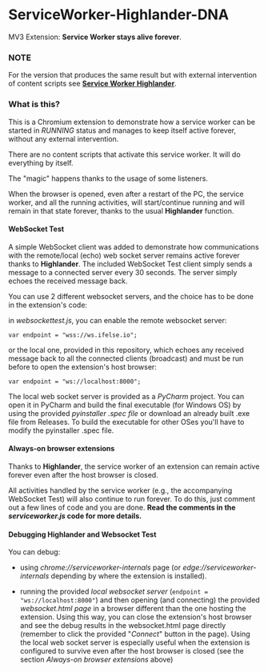 # ServiceWorker-Highlander-DNA

MV3 Extension: **Service Worker stays alive forever**.

### NOTE

For the version that produces the same result but with external intervention of content scripts see [**Service Worker Highlander**](https://github.com/radiolondra/ServiceWorker-Highlander).  

### What is this?

This is a Chromium extension to demonstrate how a service worker can be started in *RUNNING* status and manages to keep itself active forever, without any external intervention.  

There are no content scripts that activate this service worker. It will do everything by itself.  

The "magic" happens thanks to the usage of some listeners. 

When the browser is opened, even after a restart of the PC, the service worker, and all the running activities, will start/continue running and will remain in that state forever, thanks to the usual **Highlander** function.

#### WebSocket Test

A simple WebSocket client was added to demonstrate how communications with the remote/local (echo) web socket server remains active forever thanks to **Highlander**. The included WebSocket Test client simply sends a message to a connected server every 30 seconds. The server simply echoes the received message back.

You can use 2 different websocket servers, and the choice has to be done in the extension's code:

in *websockettest.js*, you can enable the remote websocket server:

`var endpoint = "wss://ws.ifelse.io";`

or the local one, provided in this repository, which echoes any received message back to all the connected clients (broadcast) and must be run before to open the extension's host browser:

`var endpoint = "ws://localhost:8000";`

The local web socket server is provided as a *PyCharm* project. You can open it in PyCharm and build the final executable (for Windows OS) by using the provided *pyinstaller .spec file* or download an already built .exe file from Releases. To build the executable for other OSes you'll have to modify the pyinstaller .spec file.

#### Always-on browser extensions

Thanks to **Highlander**,  the service worker of an extension can remain active forever even after the host browser is closed. 

All activities handled by the service worker (e.g., the accompanying WebSocket Test) will also continue to run forever.
To do this, just comment out a few lines of code and you are done. **Read the comments in the *serviceworker.js* code for more details.**

#### Debugging Highlander and Websocket Test

You can debug: 

- using *chrome://serviceworker-internals* page (or *edge://serviceworker-internals* depending by where the extension is installed). 

- running the provided *local websocket server* (`endpoint = "ws://localhost:8000"`) and then opening (and connecting) the provided *websocket.html page* in a browser different than the one hosting the extension. Using this way, you can close the extension's host browser and see the debug results in the websocket.html page directly  (remember to click the provided "*Connect*" button in the page).  Using the local web socket server is especially useful when the extension is configured to survive even after the host browser is closed (see the section *Always-on browser extensions* above)